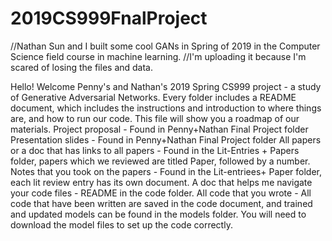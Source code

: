 # 2019CS999FnalProject
//Nathan Sun and I built some cool GANs in Spring of 2019 in the Computer Science field course in machine learning. 
//I'm uploading it because I'm scared of losing the files and data.

Hello! Welcome Penny's and Nathan's 2019 Spring CS999 project - a study of Generative Adversarial Networks. 
Every folder includes a README document, which includes the instructions and introduction to where things are, and how to run our code. This file will show you a roadmap of our materials. 
Project proposal - Found in Penny+Nathan Final Project folder
Presentation slides - Found in Penny+Nathan Final Project folder
All papers or a doc that has links to all papers - Found in the Lit-Entries + Papers folder, papers which we reviewed are titled Paper, followed by a number.
Notes that you took on the papers - Found in the Lit-entriees+ Paper folder, each lit review entry has its own document. 
A doc that helps me navigate your code files - README in the code folder. 
All code that you wrote -  All code that have been written are saved in the code document, and trained and updated models can be found in the models folder. You will need to download the model files to set up the code correctly. 


